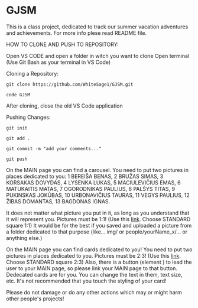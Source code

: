 # GJSM
This is a class project, dedicated to track our summer vacation adventures and achievements. For more info plese read README file.

HOW TO CLONE AND PUSH TO REPOSITORY:

Open VS CODE and open a folder in witch you want to clone
Open terminal (Use Git Bash as your terminal in VS Code)

Cloning a Repository:

    git clone https://github.com/WhiteSage1/GJSM.git

    code GJSM

After cloning, close the old VS Code application

Pushing Changes:

    git init
    
    git add .

    git commit -m "add your comments..."

    git push




On the MAIN page you can find a carousel. You need to put two pictures in places dedicated to you:
1     BEREIŠA BENAS,
2     BRUŽAS SIMAS,
3     KORSAKAS DOVYDAS,
4     LYSENKA LUKAS,
5     MACIULEVIČIUS EMAS,
6     MATUKAITIS MATAS,
7     OGORODNIKAS PAULIUS,
8     PALŠYS TITAS,
9     PUKINSKAS JOKŪBAS,
10     URBONAVIČIUS TAURAS,
11     VEGYS PAULIUS,
12     ŽIBAS DOMANTAS,
13     BAGDONAS IGNAS.

It does not matter what picture you put in it, as long as you understand that it will represent you.
Pictures must be 1:1! (Use this [link](https://www.adobe.com/express/feature/image/resize). Choose STANDARD square 1:1)
It would be for the best if you saved and uploaded a picture from a folder dedicated to that purpose (like... img/ or people/yourName_x/... or anything else.)

On the MAIN page you can find cards dedicated to you! You need to put two pictures in places dedicated to you.
Pictures must be 2:3! (Use this [link](https://www.adobe.com/express/feature/image/resize). Choose STANDARD square 2:3)
Also, there is a button (element <a>) to lead the user to your MAIN page, so please link your MAIN page to that button.
Dedecated cards are for you. You can change the text in them, text size, etc.
It's not recommended that you touch the styling of your card!

Please do not damage or do any other actions which may or might harm other people's projects!
